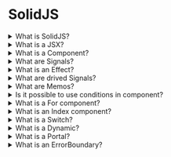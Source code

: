 # SolidJS

<details>
  <summary>What is SolidJS?</summary>

Solid is a JavaScript framework for making interactive web applications in a declarative style (it links data and classes that it uses and creates). Also it allows to use JSX, that allows using existing HTML and JavaScript knowledge to build components that can be reused throughout your app.

[More >>](https://www.solidjs.com/tutorial/introduction_basics)

</details>

<details>
  <summary>What is a JSX?</summary>

JSX is HTML-like syntax that can be used for building components. JSX adds dynamic expressions that allow you to reference variables and functions within your HTML by using the { } syntax.

It is possible to mention three main differences between JSX and HTML that prevent JSX from being seen as a superset of HTML:


* JSX does not have void elements. This means that all elements must have a closing tag or self-close;
* JSX must return a single Element;
* JSX does not support the HTML Comments.

[More >>](https://www.solidjs.com/tutorial/introduction_jsx)

</details>

<details>
  <summary>What is a Component?</summary>

Components are functions that typically return JSX and other components can call them by JSX in other components.

[More >>](https://www.solidjs.com/tutorial/introduction_components)

</details>

<details>
  <summary>What are Signals?</summary>

Signals are the cornerstone of reactivity in Solid. They contain values that change over time; when you change a signal's value, it automatically updates anything that uses it. It is needed to use ``createSignal`` function for creating the Signal.

[More >>](https://www.solidjs.com/tutorial/introduction_signals)

</details>

<details>
  <summary>What is an Effect?</summary>

An Effect is an observer that allows running side-effects that have dependencies from signals. It is possible to use ``createEffect`` or ``createRenderEffect``.

[More >>](https://www.solidjs.com/tutorial/introduction_effects)

</details>

<details>
  <summary>What are drived Signals?</summary>

A function that accesses a signal is effectively also a signal: when its wrapped signal changes, it will in turn update its readers.

[More >>](https://www.solidjs.com/tutorial/introduction_derived)

</details>

<details>
  <summary>What are Memos?</summary>

Memos are both an observer, like an effect, and a read-only signal. Since they are aware of both their dependencies and observers, they can ensure that they run only once for any change.

[More >>](https://www.solidjs.com/tutorial/introduction_memos)

</details>

<details>
  <summary>Is it possible to use conditions in component?</summary>

1. Ternary operations ``a ? componentA : componentB``;
2. Boolean expressions ``a && componentA``;
3. Show component.

[More >>](https://www.solidjs.com/tutorial/flow_show)

</details>

<details>
  <summary>What is a For component?</summary>

The ``For`` component is a way to loop over an array of objects. As the array changes, ``For`` updates or moves items in the DOM rather than recreating them. The component has ``each`` property where it is possible to pass an array and get a callback (the same as for a map). 

**Note:** an index is signal.

[More >>](https://www.solidjs.com/tutorial/flow_for)

</details>

<details>
  <summary>What is an Index component?</summary>

The ``Index`` component is a way to loop over an array of objects, which will cause less rerenders in certain situations. It has a similar signature to ``For``, except this time, the item is the signal, and the index is fixed.

**Note:** a value is signal.

[More >>](https://www.solidjs.com/tutorial/flow_index)

</details>

<details>
  <summary>What is a Switch?</summary>

Sometimes it is needed to deal with conditionals with more than 2 mutual exclusive outcomes. For this case, we have the ``Switch`` and ``Match`` components modeled roughly after JavaScript's switch/case.

[More >>](https://www.solidjs.com/tutorial/flow_switch)

</details>

<details>
  <summary>What is a Dynamic?</summary>

The ``Dynamic`` tag is useful when you render from data. It lets you pass either a string for a native element or a component function and it will render that with the rest of the provided props.

[More >>](https://www.solidjs.com/tutorial/flow_dynamic)

</details>

<details>
  <summary>What is a Portal?</summary>

The ``Portal`` component allows inserting content at the location of your choosing. By default, its elements will be rendered in a ``div`` in the ``document.body``.

[More >>](https://www.solidjs.com/tutorial/flow_portal)

</details>

<details>
  <summary>What is an ErrorBoundary?</summary>

A JavaScript error originating in the UI should not break the entire app. Error boundaries are components that catch JavaScript errors anywhere in their child component tree, log those errors, and display a fallback UI instead of the component tree that crashed.

[More >>](https://www.solidjs.com/tutorial/flow_error_boundary)

</details>
